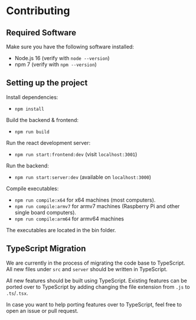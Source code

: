 # Contributing

## Required Software

Make sure you have the following software installed:

- Node.js 16 (verify with `node --version`)
- npm 7 (verify with `npm --version`)

## Setting up the project

Install dependencies:

- `npm install`

Build the backend & frontend:

- `npm run build`

Run the react development server:

- `npm run start:frontend:dev` (visit `localhost:3001`)

Run the backend:

- `npm run start:server:dev` (available on `localhost:3000`)

Compile executables:

- `npm run compile:x64` for x64 machines (most computers).
- `npm run compile:armv7` for armv7 machines (Raspberry Pi and other single board computers).
- `npm run compile:arm64` for armv64 machines

The executables are located in the bin folder.

## TypeScript Migration

We are currently in the process of migrating the code base to TypeScript.
All new files under `src` and `server` should be written in TypeScript.

All new features should be built using TypeScript.
Existing features can be ported over to TypeScript by adding changing the file extension from `.js` to `.ts`/`.tsx`.

In case you want to help porting features over to TypeScript, feel free to open an issue or pull request.
